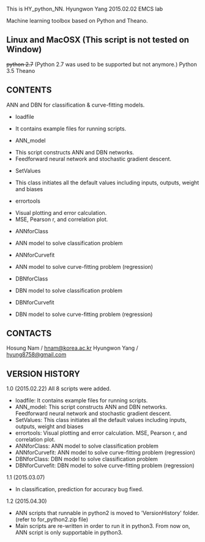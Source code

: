 This is HY_python_NN.
                                                              Hyungwon Yang
                                                                 2015.02.02
                                                                   EMCS lab

Machine learning toolbox based on Python and Theano.



Linux and MacOSX
(This script is not tested on Window)
---

~~python 2.7~~ (Python 2.7 was used to be supported but not anymore.)
Python 3.5
Theano



CONTENTS
---
ANN and DBN for classification & curve-fitting models.

- loadfile
 + It contains example files for running scripts.

- ANN_model
 + This script constructs ANN and DBN networks.
 + Feedforward neural network and stochastic gradient descent.

- SetValues
 + This class initiates all the default values including inputs, outputs, weight and biases

- errortools
 + Visual plotting and error calculation.
 + MSE, Pearson r, and correlation plot.

- ANNforClass
 + ANN model to solve classification problem

- ANNforCurvefit
 + ANN model to solve curve-fitting problem (regression)

- DBNforClass
 + DBN model to solve classification problem

- DBNforCurvefit
 + DBN model to solve curve-fitting problem (regression)

		
CONTACTS
---------------------------------------------------------------------------

Hosung Nam / hnam@korea.ac.kr
Hyungwon Yang / hyung8758@gmail.com

VERSION HISTORY
---------------------------------------------------------------------------
1.0 (2015.02.22)
 All 8 scripts were added. 
 - loadfile: It contains example files for running scripts.
 - ANN_model: This script constructs ANN and DBN networks. 
 Feedforward neural network and stochastic gradient descent.
 - SetValues: This class initiates all the default values including inputs, 
 outputs, weight and biases
 - errortools: Visual plotting and error calculation. 
 MSE, Pearson r, and correlation plot.
 - ANNforClass: ANN model to solve classification problem
 - ANNforCurvefit: ANN model to solve curve-fitting problem (regression)
 - DBNforClass: DBN model to solve classification problem
 - DBNforCurvefit: DBN model to solve curve-fitting problem (regression)

1.1 (2015.03.07)
 - In classification, prediction for accuracy bug fixed.

1.2 (2015.04.30)
 - ANN scripts that runnable in python2 is moved to 'VersionHistory' folder. (refer to for_python2.zip file)
 - Main scripts are re-written in order to run it in python3. From now on, ANN script is only supportable in python3.


